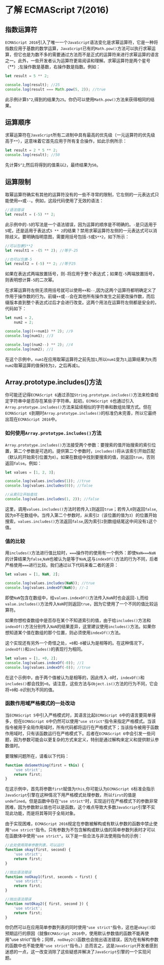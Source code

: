 # 了解 ECMAScript 7(2016)

## 指数运算符

`ECMAScript 2016`引入了唯一一个`JavaScript`语法变化是求幂运算符，它是一种将指数应用于基数的数学运算，`JavaScript`已有的`Math.pow()`方法可以执行求幂运算，但它也是为数不多的需要通过方法而不是正式的运算符来进行求幂运算的语言之一。此外，一些开发者认为运算符更易阅读和理解。求幂运算符是两个星号（\*\*）;左操作数是基数，右操作数是指数。例如：

```javascript
let result = 5 ** 2;

console.log(result); //25
console.log(result === Math.pow(5, 2)); //true
```

此示例计算`5^2`,得到的结果为`25`。你仍可以使用`Math.pow()`方法来获得相同的结果。

## 运算顺序

求幂运算符在`JavaScript`所有二进制中具有最高的优先级（一元运算符的优先级高于`**`），这意味着它首先应用于所有复合操作，如此示例所示：

```javascript
let result = 2 * 5 ** 2;
console.log(result); //50
```

先计算`5^2`,然后将得到的值乘以`2`，最终结果为`50`。

## 运算限制

取幂运算符确实有其他的运算符没有的一些不寻常的限制，它左侧的一元表达式只能使用`++`或`--`。例如，这段代码使用了无效的语法：

```javascript
//语法错误
let result = (-5) ** 2;
```

此示例中的`-5`的写法是一个语法错误，因为运算的顺序是不明确的。`-`是只适用于`5`呢，还是适用于表达式`5 ** 2`的结果？禁用求幂运算符左侧的一元表达式可以消除歧义。要明确指明意图，需要用括号包括`-5`或`5**2`，如下所示：

```javascript
//可以包裹5**2
let result1 = -(5 ** 2); //等于-25

//也可以包裹-5
let result2 = (-5) ** 2; //等于25
```

如果在表达式两端放置括号，则`-`将应用于整个表达式；如果在`-5`两端放置括号，则表明想计算`-5`的二次幂。

在求幂运算符左侧无须用括号就可以使用`++`和`--`,因为这两个运算符都明确定义了作用于操作数的行为。前缀`++`或`--`会在其他所有操作发生之前更改操作数，而后缀版本直到整个表达式过后才会进行改变。这两个用法在运算符左侧都是安全的，代码如下：

```javascript
let num1 = 2,
    num2 = 2;

console.log((++num1) ** 2); //9
console.log(num1); //3

console.log((num2--) ** 2); //4
console.log(num2); //1
```

在这个示例中，`num1`在应用取幂运算符之前先加`1`,所以`num1`变为`3`,运算结果为`9`;而`num2`取幂运算的值保持为`2`，之后再减`1`。

## Array.prototype.includes()方法

你可能还记得`ECMAScript 6`通过添加`String.prototype.includes()`方法来检查给定字符串中是否存在某些子字符串。起初，`ECMAScript 6`也通过引入`Array.prototype.includes()`方法来延续相似的字符串和数组处理方式。但在`ECMAScript 6`到期时`Array.prototype.includes()`的标准仍未完善，所以它最终出现在`ECMAScript 2016`中。

### 如何使用`Array.prototype.includes()`方法

`Array.prototype.includes()`方法接受两个参数：要搜索的值开始搜索的索引位置，第二个参数是可选的。提供第二个参数时，`includes()`将从该索引开始匹配（默认的开始索引位置为`0`）。如果在数组中找到要搜索的值，则返回`true`，否则返回`false`。例如：

```javascript
let values = [1, 2, 3];

console.log(values.includes(1)); //true
console.log(values.includes(0)); //false

//从索引2开始查找
console.log(values.includes(1, 2)); //false
```

这里，调用`values.includes()`方法时若传入`1`则返回`true`；若传入`0`则返回`false`,因为`0`不在数组中。当传入第二个参数时，从索引`2`（该位置的值为`3`）的位置开始搜索，`values.includes()`方法返回`false`,因为索引`2`到数组结尾这中间没有`1`这个值。

### 值的比较

用`includes()`方法进行值比较时，`===`操作符的使用有一个例外：即使`NaN===NaN`的计算结果为`false`,`NaN`也被认为是等于`NaN`,这与`indexOf()`方法的行为不同，后者严格使用`===`进行比较。我们通过以下代码来看二者的差异：

```javascript
let values = [1, NaN, 2];

console.log(values.includes(NaN)); //true
console.log(values.indexOf(NaN)); //-1
```

即使`NaN`包含在数组中，给`values.indexOf()`方法传入`NaN`时也会返回`-1`,而给`value.includes()`方法传入`NaN`时则返回`true`，因为它使用了一个不同的值比较运算符。

如果你想检查数组中是否存在某个不知道索引的值，由于给`includes()`方法和`indexOf()`方法分别传入`NaN`的结果差异，这里建议使用`includes()`方法。如果你想知道某个值在数组的那个位置，则必须使用`indexOf()`方法。

这个实现还有另外一个奇怪之处，`+0`和`-0`被认为是相等的。在这种情况下，`indexOf()`和`includes()`的表现行为相同。

```javascript
let values = [1, +0, 2];
console.log(values.indexOf(-0)); //1
console.log(values.indexOf(-0)); //true
```

在这个示例中，由于两个值被认为是相等的，因此传入`-0`时，`indexOf()`和`includes()`都会找到`+0`。请注意，这些方法与`Object.is()`方法的行为不同，它会将`+0`和`-0`识别为不同的值。

### 函数作用域严格模式的一处改动

当`ECMAScript 5`中引入严格模式时，其语言比起`ECMAScript 6`中的语言要简单得多，但在`ECMAScript 6`中仍然可以使用`"use strict"`指令来指定严格模式。当该指令被用于全局作用域时，所有代码都将运行在严格模式下；当该指令被用于函数作用域时，只有该函数运行在严格模式下。后者在`ECMAScript 6`中会引发一些问题，因为参数可能会以更复杂的方式来定义，特别是通过解构来定义和提供默认参数值时。

要理解问题所在，请看以下代码：

```javascript
function doSomething(first = this) {
    'use strict';
    return first;
}
```

在这示例中，首先将参数`first`赋值为`this`,你可能认为`ECMAScript 6`标准会指示`JavaScript`引擎在这种情况下用严格模式处理参数，所以`first`的值是`undefined`。但是函数中存在`"use strict"`时，实现运行在严格模式下的参数非常困难，因为参数默认值也可以是函数。这个难点导致大多数`JavaScript`引擎不实现此功能，而是将其等同于全局对象。

由于实现困难，`ECMAScript 2016`规定在参数被解构或有默认参数的函数中禁止使用`"use strict"`指令。只有参数为不包含解构或默认值的简单参数列表时才可以在函数体中使用`"use strict"`。以下是一些合法与非法使用指令的示例：

```javascript
//此处使用简单参数列表，可以运行
function okay(first, second) {
    'use strict';
    return first;
}

//抛出语法错误
function noOkay1(first, seconds = first) {
    'use strict';
    return first;
}

//抛出语法错误
function notOkay2({ first, second }) {
    'use strict';
    return first;
}
```

你仍然可以在应用简单参数列表的同时使用`"use strict"`指令，这也是`okay()`如预期运行的原因（就像`ECMAScript 2016`中，使用默认参数值的函数不能再使用"use strict"指令；同样，`noOkey2()`函数也会抛出语法错误，因为在有解构参数的函数中也不能使用`"use strict"`指令。）总而言之，这是`JavaScript`开发者感到迷惑的一点，这一改变消除了这些疑惑并解决了`JavaScript`引擎的一个实现问题。
